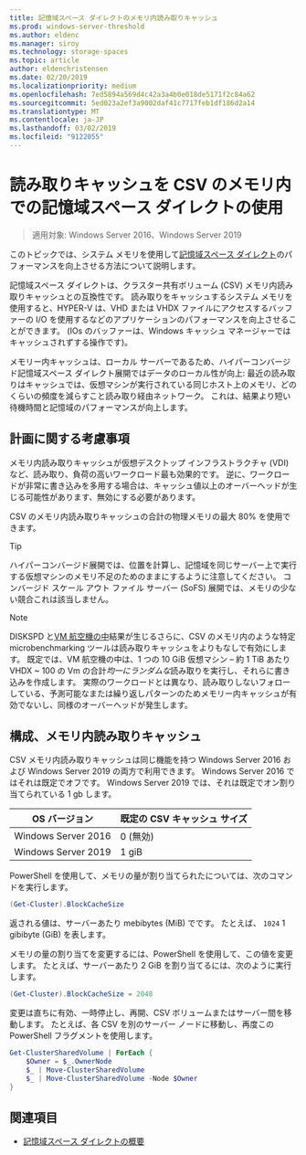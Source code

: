 ```yaml
---
title: 記憶域スペース ダイレクトのメモリ内読み取りキャッシュ
ms.prod: windows-server-threshold
ms.author: eldenc
ms.manager: siroy
ms.technology: storage-spaces
ms.topic: article
author: eldenchristensen
ms.date: 02/20/2019
ms.localizationpriority: medium
ms.openlocfilehash: 7ed5894a569d4c42a3a4b0e018de5171f2c84a62
ms.sourcegitcommit: 5ed023a2ef3a9002daf41c7717feb1df186d2a14
ms.translationtype: MT
ms.contentlocale: ja-JP
ms.lasthandoff: 03/02/2019
ms.locfileid: "9122055"
---
```

# 読み取りキャッシュを CSV のメモリ内での記憶域スペース ダイレクトの使用
> 適用対象: Windows Server 2016、Windows Server 2019

このトピックでは、システム メモリを使用して[記憶域スペース ダイレクト](storage-spaces-direct-overview.md)のパフォーマンスを向上させる方法について説明します。

記憶域スペース ダイレクトは、クラスター共有ボリューム (CSV) メモリ内読み取りキャッシュとの互換性です。 読み取りをキャッシュするシステム メモリを使用すると、HYPER-V は、VHD または VHDX ファイルにアクセスするバッファーの I/O を使用するなどのアプリケーションのパフォーマンスを向上させることができます。 (IOs のバッファーは、Windows キャッシュ マネージャーではキャッシュされずする操作です)。

メモリー内キャッシュは、ローカル サーバーであるため、ハイパーコンバージド記憶域スペース ダイレクト展開ではデータのローカル性が向上: 最近の読み取りはキャッシュでは、仮想マシンが実行されている同じホスト上のメモリ、どのくらいの頻度を減らすこと読み取り経由ネットワーク。 これは、結果より短い待機時間と記憶域のパフォーマンスが向上します。

## 計画に関する考慮事項

メモリ内読み取りキャッシュが仮想デスクトップ インフラストラクチャ (VDI) など、読み取り、負荷の高いワークロード最も効果的です。 逆に、ワークロードが非常に書き込みを多用する場合は、キャッシュ値以上のオーバーヘッドが生じる可能性があります、無効にする必要があります。

CSV のメモリ内読み取りキャッシュの合計の物理メモリの最大 80% を使用できます。

  > [!TIP]
  > ハイパーコンバージド展開では、位置を計算し、記憶域を同じサーバー上で実行する仮想マシンのメモリ不足のためのままにするように注意してください。 コンバージド スケール アウト ファイル サーバー (SoFS) 展開では、メモリの少ない競合これは該当しません。

  > [!NOTE]
  > DISKSPD と[VM 航空機の中](https://github.com/Microsoft/diskspd/tree/master/Frameworks/VMFleet)結果が生じるさらに、CSV のメモリ内のような特定 microbenchmarking ツールは読み取りキャッシュをよりもなしで有効にします。 既定では、VM 航空機の中は、1 つの 10 GiB 仮想マシン – 約 1 TiB あたり VHDX ~ 100 の Vm の合計*均一にランダムな*読み取りを実行し、それらに書き込みを作成します。 実際のワークロードとは異なり、読み取りしないフォローしている、予測可能なまたは繰り返しパターンのためメモリー内キャッシュが有効でないし、同様のオーバーヘッドが発生します。

## 構成、メモリ内読み取りキャッシュ

CSV メモリ内読み取りキャッシュは同じ機能を持つ Windows Server 2016 および Windows Server 2019 の両方で利用できます。 Windows Server 2016 ではそれは既定でオフです。 Windows Server 2019 では、それは既定でオン割り当てられている 1 gb します。

| OS バージョン          | 既定の CSV キャッシュ サイズ |
|---------------------|------------------------|
| Windows Server 2016 | 0 (無効)           |
| Windows Server 2019 | 1 giB                   |

PowerShell を使用して、メモリの量が割り当てられたについては、次のコマンドを実行します。

```PowerShell
(Get-Cluster).BlockCacheSize
```

返される値は、サーバーあたり mebibytes (MiB) でです。 たとえば、 `1024` 1 gibibyte (GiB) を表します。

メモリの量の割り当てを変更するには、PowerShell を使用して、この値を変更します。 たとえば、サーバーあたり 2 GiB を割り当てるには、次のように実行します。

```PowerShell
(Get-Cluster).BlockCacheSize = 2048
```

変更は直ちに有効、一時停止し、再開、CSV ボリュームまたはサーバー間を移動します。 たとえば、各 CSV を別のサーバー ノードに移動し、再度この PowerShell フラグメントを使用します。

```PowerShell
Get-ClusterSharedVolume | ForEach {
    $Owner = $_.OwnerNode
    $_ | Move-ClusterSharedVolume
    $_ | Move-ClusterSharedVolume -Node $Owner
}
```

## 関連項目

- [記憶域スペース ダイレクトの概要](storage-spaces-direct-overview.md)
